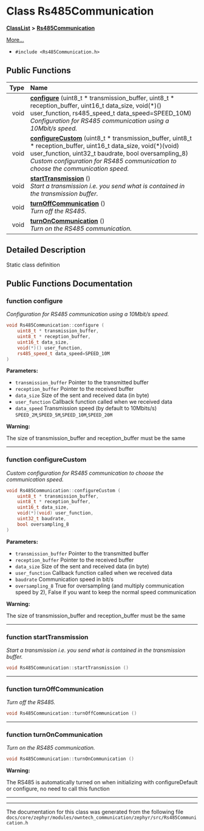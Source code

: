

# Class Rs485Communication



[**ClassList**](annotated.md) **>** [**Rs485Communication**](classRs485Communication.md)



[More...](#detailed-description)

* `#include <Rs485Communication.h>`





































## Public Functions

| Type | Name |
| ---: | :--- |
|  void | [**configure**](#function-configure) (uint8\_t \* transmission\_buffer, uint8\_t \* reception\_buffer, uint16\_t data\_size, void(\*)() user\_function, rs485\_speed\_t data\_speed=SPEED\_10M) <br>_Configuration for RS485 communication using a 10Mbit/s speed._  |
|  void | [**configureCustom**](#function-configurecustom) (uint8\_t \* transmission\_buffer, uint8\_t \* reception\_buffer, uint16\_t data\_size, void(\*)(void) user\_function, uint32\_t baudrate, bool oversampling\_8) <br>_Custom configuration for RS485 communication to choose the communication speed._  |
|  void | [**startTransmission**](#function-starttransmission) () <br>_Start a transmission i.e. you send what is contained in the transmission buffer._  |
|  void | [**turnOffCommunication**](#function-turnoffcommunication) () <br>_Turn off the RS485._  |
|  void | [**turnOnCommunication**](#function-turnoncommunication) () <br>_Turn on the RS485 communication._  |




























## Detailed Description


Static class definition 


    
## Public Functions Documentation




### function configure 

_Configuration for RS485 communication using a 10Mbit/s speed._ 
```C++
void Rs485Communication::configure (
    uint8_t * transmission_buffer,
    uint8_t * reception_buffer,
    uint16_t data_size,
    void(*)() user_function,
    rs485_speed_t data_speed=SPEED_10M
) 
```





**Parameters:**


* `transmission_buffer` Pointer to the transmitted buffer 
* `reception_buffer` Pointer to the received buffer 
* `data_size` Size of the sent and received data (in byte) 
* `user_function` Callback function called when we received data 
* `data_speed` Transmission speed (by default to 10Mbits/s) `SPEED_2M`,`SPEED_5M`,`SPEED_10M`,`SPEED_20M`



**Warning:**

The size of transmission\_buffer and reception\_buffer must be the same 





        

<hr>



### function configureCustom 

_Custom configuration for RS485 communication to choose the communication speed._ 
```C++
void Rs485Communication::configureCustom (
    uint8_t * transmission_buffer,
    uint8_t * reception_buffer,
    uint16_t data_size,
    void(*)(void) user_function,
    uint32_t baudrate,
    bool oversampling_8
) 
```





**Parameters:**


* `transmission_buffer` Pointer to the transmitted buffer 
* `reception_buffer` Pointer to the received buffer 
* `data_size` Size of the sent and received data (in byte) 
* `user_function` Callback function called when we received data 
* `baudrate` Communication speed in bit/s 
* `oversampling_8` True for oversampling (and multiply communication speed by 2), False if you want to keep the normal speed communication



**Warning:**

The size of transmission\_buffer and reception\_buffer must be the same 





        

<hr>



### function startTransmission 

_Start a transmission i.e. you send what is contained in the transmission buffer._ 
```C++
void Rs485Communication::startTransmission () 
```




<hr>



### function turnOffCommunication 

_Turn off the RS485._ 
```C++
void Rs485Communication::turnOffCommunication () 
```




<hr>



### function turnOnCommunication 

_Turn on the RS485 communication._ 
```C++
void Rs485Communication::turnOnCommunication () 
```





**Warning:**

The RS485 is automatically turned on when initializing with configureDefault or configure, no need to call this function 





        

<hr>

------------------------------
The documentation for this class was generated from the following file `docs/core/zephyr/modules/owntech_communication/zephyr/src/Rs485Communication.h`

